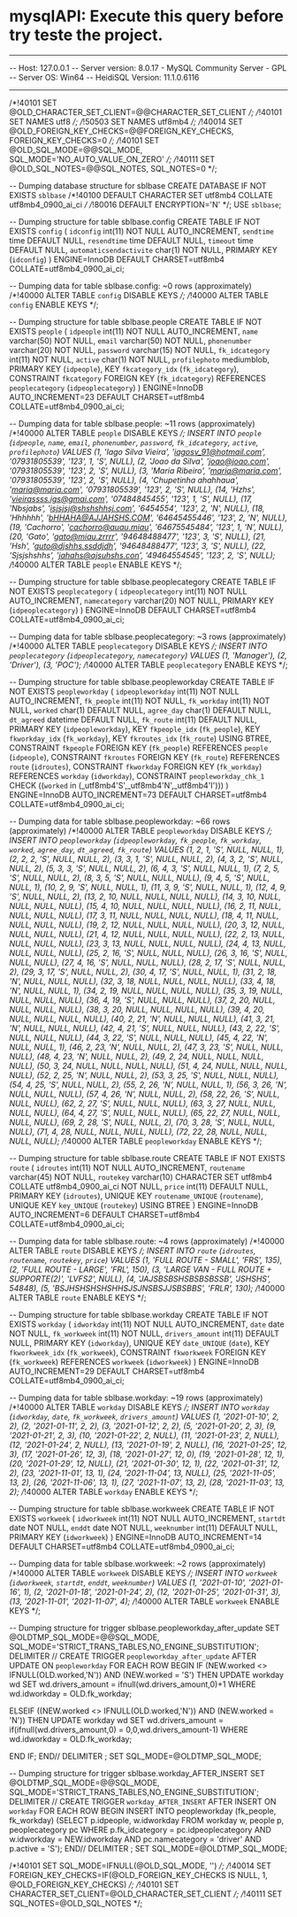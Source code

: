 # mysqlAPI: Execute this query before try teste the project.

-- --------------------------------------------------------
-- Host:                         127.0.0.1
-- Server version:               8.0.17 - MySQL Community Server - GPL
-- Server OS:                    Win64
-- HeidiSQL Version:             11.1.0.6116
-- --------------------------------------------------------

/*!40101 SET @OLD_CHARACTER_SET_CLIENT=@@CHARACTER_SET_CLIENT */;
/*!40101 SET NAMES utf8 */;
/*!50503 SET NAMES utf8mb4 */;
/*!40014 SET @OLD_FOREIGN_KEY_CHECKS=@@FOREIGN_KEY_CHECKS, FOREIGN_KEY_CHECKS=0 */;
/*!40101 SET @OLD_SQL_MODE=@@SQL_MODE, SQL_MODE='NO_AUTO_VALUE_ON_ZERO' */;
/*!40111 SET @OLD_SQL_NOTES=@@SQL_NOTES, SQL_NOTES=0 */;


-- Dumping database structure for sblbase
CREATE DATABASE IF NOT EXISTS `sblbase` /*!40100 DEFAULT CHARACTER SET utf8mb4 COLLATE utf8mb4_0900_ai_ci */ /*!80016 DEFAULT ENCRYPTION='N' */;
USE `sblbase`;

-- Dumping structure for table sblbase.config
CREATE TABLE IF NOT EXISTS `config` (
  `idconfig` int(11) NOT NULL AUTO_INCREMENT,
  `sendtime` time DEFAULT NULL,
  `resendtime` time DEFAULT NULL,
  `timeout` time DEFAULT NULL,
  `automaticsendactivite` char(1) NOT NULL,
  PRIMARY KEY (`idconfig`)
) ENGINE=InnoDB DEFAULT CHARSET=utf8mb4 COLLATE=utf8mb4_0900_ai_ci;

-- Dumping data for table sblbase.config: ~0 rows (approximately)
/*!40000 ALTER TABLE `config` DISABLE KEYS */;
/*!40000 ALTER TABLE `config` ENABLE KEYS */;

-- Dumping structure for table sblbase.people
CREATE TABLE IF NOT EXISTS `people` (
  `idpeople` int(11) NOT NULL AUTO_INCREMENT,
  `name` varchar(50) NOT NULL,
  `email` varchar(50) NOT NULL,
  `phonenumber` varchar(20) NOT NULL,
  `password` varchar(15) NOT NULL,
  `fk_idcategory` int(11) NOT NULL,
  `active` char(1) NOT NULL,
  `profilephoto` mediumblob,
  PRIMARY KEY (`idpeople`),
  KEY `fkcategory_idx` (`fk_idcategory`),
  CONSTRAINT `fkcategory` FOREIGN KEY (`fk_idcategory`) REFERENCES `peoplecategory` (`idpeoplecategory`)
) ENGINE=InnoDB AUTO_INCREMENT=23 DEFAULT CHARSET=utf8mb4 COLLATE=utf8mb4_0900_ai_ci;

-- Dumping data for table sblbase.people: ~11 rows (approximately)
/*!40000 ALTER TABLE `people` DISABLE KEYS */;
INSERT INTO `people` (`idpeople`, `name`, `email`, `phonenumber`, `password`, `fk_idcategory`, `active`, `profilephoto`) VALUES
	(1, 'Iago Silva Vieira', 'iagosv_91@hotmail.com', '07931805539', '123', 1, 'S', NULL),
	(2, 'Joao da Silva', 'joao@joao.com', '07931805539', '123', 2, 'S', NULL),
	(3, 'Maria Ribeiro', 'maria@maria.com', '07931805539', '123', 2, 'S', NULL),
	(4, 'Chupetinha ahahhaua', 'maria@maria.com', '07931805539', '123', 2, 'S', NULL),
	(14, 'Hzhs', 'vieirassss.igs@gmai.com', '07484845455', '123', 1, 'S', NULL),
	(17, 'Nbsjabs', 'isjsjsj@shshshhsj.com', '6454554', '123', 2, 'N', NULL),
	(18, 'Hhhhhh', 'bHHAHA@AJJAHSHS.COM', '64645455446', '123', 2, 'N', NULL),
	(19, 'Cachorro', 'cachorro@auau.miau', '64675545484', '123', 1, 'N', NULL),
	(20, 'Gato', 'gato@miau.zrrrr', '94648488477', '123', 3, 'S', NULL),
	(21, 'Hsh', 'guto@djshhs.ssddjdh', '94648488477', '123', 3, 'S', NULL),
	(22, 'Sjsjshshhs', 'jahahs@ajsuhshs.con', '49464554545', '123', 2, 'S', NULL);
/*!40000 ALTER TABLE `people` ENABLE KEYS */;

-- Dumping structure for table sblbase.peoplecategory
CREATE TABLE IF NOT EXISTS `peoplecategory` (
  `idpeoplecategory` int(11) NOT NULL AUTO_INCREMENT,
  `namecategory` varchar(20) NOT NULL,
  PRIMARY KEY (`idpeoplecategory`)
) ENGINE=InnoDB DEFAULT CHARSET=utf8mb4 COLLATE=utf8mb4_0900_ai_ci;

-- Dumping data for table sblbase.peoplecategory: ~3 rows (approximately)
/*!40000 ALTER TABLE `peoplecategory` DISABLE KEYS */;
INSERT INTO `peoplecategory` (`idpeoplecategory`, `namecategory`) VALUES
	(1, 'Manager'),
	(2, 'Driver'),
	(3, 'POC');
/*!40000 ALTER TABLE `peoplecategory` ENABLE KEYS */;

-- Dumping structure for table sblbase.peopleworkday
CREATE TABLE IF NOT EXISTS `peopleworkday` (
  `idpeopleworkday` int(11) NOT NULL AUTO_INCREMENT,
  `fk_people` int(11) NOT NULL,
  `fk_workday` int(11) NOT NULL,
  `worked` char(1) DEFAULT NULL,
  `agree_day` char(1) DEFAULT NULL,
  `dt_agreed` datetime DEFAULT NULL,
  `fk_route` int(11) DEFAULT NULL,
  PRIMARY KEY (`idpeopleworkday`),
  KEY `fkpeople_idx` (`fk_people`),
  KEY `fkworkday_idx` (`fk_workday`),
  KEY `fkroutes_idx` (`fk_route`) USING BTREE,
  CONSTRAINT `fkpeople` FOREIGN KEY (`fk_people`) REFERENCES `people` (`idpeople`),
  CONSTRAINT `fkroutes` FOREIGN KEY (`fk_route`) REFERENCES `route` (`idroutes`),
  CONSTRAINT `fkworkday` FOREIGN KEY (`fk_workday`) REFERENCES `workday` (`idworkday`),
  CONSTRAINT `peopleworkday_chk_1` CHECK ((`worked` in (_utf8mb4'S',_utf8mb4'N',_utf8mb4'I')))
) ENGINE=InnoDB AUTO_INCREMENT=73 DEFAULT CHARSET=utf8mb4 COLLATE=utf8mb4_0900_ai_ci;

-- Dumping data for table sblbase.peopleworkday: ~66 rows (approximately)
/*!40000 ALTER TABLE `peopleworkday` DISABLE KEYS */;
INSERT INTO `peopleworkday` (`idpeopleworkday`, `fk_people`, `fk_workday`, `worked`, `agree_day`, `dt_agreed`, `fk_route`) VALUES
	(1, 2, 1, 'S', NULL, NULL, 1),
	(2, 2, 2, 'S', NULL, NULL, 2),
	(3, 3, 1, 'S', NULL, NULL, 2),
	(4, 3, 2, 'S', NULL, NULL, 2),
	(5, 3, 3, 'S', NULL, NULL, 2),
	(6, 4, 3, 'S', NULL, NULL, 1),
	(7, 2, 5, 'S', NULL, NULL, 2),
	(8, 3, 5, 'S', NULL, NULL, NULL),
	(9, 4, 5, 'S', NULL, NULL, 1),
	(10, 2, 9, 'S', NULL, NULL, 1),
	(11, 3, 9, 'S', NULL, NULL, 1),
	(12, 4, 9, 'S', NULL, NULL, 2),
	(13, 2, 10, NULL, NULL, NULL, NULL),
	(14, 3, 10, NULL, NULL, NULL, NULL),
	(15, 4, 10, NULL, NULL, NULL, NULL),
	(16, 2, 11, NULL, NULL, NULL, NULL),
	(17, 3, 11, NULL, NULL, NULL, NULL),
	(18, 4, 11, NULL, NULL, NULL, NULL),
	(19, 2, 12, NULL, NULL, NULL, NULL),
	(20, 3, 12, NULL, NULL, NULL, NULL),
	(21, 4, 12, NULL, NULL, NULL, NULL),
	(22, 2, 13, NULL, NULL, NULL, NULL),
	(23, 3, 13, NULL, NULL, NULL, NULL),
	(24, 4, 13, NULL, NULL, NULL, NULL),
	(25, 2, 16, 'S', NULL, NULL, NULL),
	(26, 3, 16, 'S', NULL, NULL, NULL),
	(27, 4, 16, 'S', NULL, NULL, NULL),
	(28, 2, 17, 'S', NULL, NULL, 2),
	(29, 3, 17, 'S', NULL, NULL, 2),
	(30, 4, 17, 'S', NULL, NULL, 1),
	(31, 2, 18, 'N', NULL, NULL, NULL),
	(32, 3, 18, NULL, NULL, NULL, NULL),
	(33, 4, 18, 'N', NULL, NULL, 1),
	(34, 2, 19, NULL, NULL, NULL, NULL),
	(35, 3, 19, NULL, NULL, NULL, NULL),
	(36, 4, 19, 'S', NULL, NULL, NULL),
	(37, 2, 20, NULL, NULL, NULL, NULL),
	(38, 3, 20, NULL, NULL, NULL, NULL),
	(39, 4, 20, NULL, NULL, NULL, NULL),
	(40, 2, 21, 'N', NULL, NULL, NULL),
	(41, 3, 21, 'N', NULL, NULL, NULL),
	(42, 4, 21, 'S', NULL, NULL, NULL),
	(43, 2, 22, 'S', NULL, NULL, NULL),
	(44, 3, 22, 'S', NULL, NULL, NULL),
	(45, 4, 22, 'N', NULL, NULL, 1),
	(46, 2, 23, 'N', NULL, NULL, 2),
	(47, 3, 23, 'S', NULL, NULL, NULL),
	(48, 4, 23, 'N', NULL, NULL, 2),
	(49, 2, 24, NULL, NULL, NULL, NULL),
	(50, 3, 24, NULL, NULL, NULL, NULL),
	(51, 4, 24, NULL, NULL, NULL, NULL),
	(52, 2, 25, 'N', NULL, NULL, 2),
	(53, 3, 25, 'S', NULL, NULL, NULL),
	(54, 4, 25, 'S', NULL, NULL, 2),
	(55, 2, 26, 'N', NULL, NULL, 1),
	(56, 3, 26, 'N', NULL, NULL, NULL),
	(57, 4, 26, 'N', NULL, NULL, 2),
	(58, 22, 26, 'S', NULL, NULL, NULL),
	(62, 2, 27, 'S', NULL, NULL, NULL),
	(63, 3, 27, NULL, NULL, NULL, NULL),
	(64, 4, 27, 'S', NULL, NULL, NULL),
	(65, 22, 27, NULL, NULL, NULL, NULL),
	(69, 2, 28, 'S', NULL, NULL, 2),
	(70, 3, 28, 'S', NULL, NULL, NULL),
	(71, 4, 28, NULL, NULL, NULL, NULL),
	(72, 22, 28, NULL, NULL, NULL, NULL);
/*!40000 ALTER TABLE `peopleworkday` ENABLE KEYS */;

-- Dumping structure for table sblbase.route
CREATE TABLE IF NOT EXISTS `route` (
  `idroutes` int(11) NOT NULL AUTO_INCREMENT,
  `routename` varchar(45) NOT NULL,
  `routekey` varchar(10) CHARACTER SET utf8mb4 COLLATE utf8mb4_0900_ai_ci NOT NULL,
  `price` int(11) DEFAULT NULL,
  PRIMARY KEY (`idroutes`),
  UNIQUE KEY `routename_UNIQUE` (`routename`),
  UNIQUE KEY `key_UNIQUE` (`routekey`) USING BTREE
) ENGINE=InnoDB AUTO_INCREMENT=6 DEFAULT CHARSET=utf8mb4 COLLATE=utf8mb4_0900_ai_ci;

-- Dumping data for table sblbase.route: ~4 rows (approximately)
/*!40000 ALTER TABLE `route` DISABLE KEYS */;
INSERT INTO `route` (`idroutes`, `routename`, `routekey`, `price`) VALUES
	(1, 'FULL ROUTE - SMALL', 'FRS', 135),
	(2, 'FULL ROUTE - LARGE', 'FRL', 150),
	(3, 'LARGE VAN - FULL ROUTE + SUPPORTE(2)', 'LVFS2', NULL),
	(4, 'JAJSBSBSHSBSBSBSSB', 'JSHSHS', 54848),
	(5, 'BSJHSHSHSHSHHSJSJNSBSJJSBSBBS', 'FRLR', 130);
/*!40000 ALTER TABLE `route` ENABLE KEYS */;

-- Dumping structure for table sblbase.workday
CREATE TABLE IF NOT EXISTS `workday` (
  `idworkday` int(11) NOT NULL AUTO_INCREMENT,
  `date` date NOT NULL,
  `fk_workweek` int(11) NOT NULL,
  `drivers_amount` int(11) DEFAULT NULL,
  PRIMARY KEY (`idworkday`),
  UNIQUE KEY `date_UNIQUE` (`date`),
  KEY `fkworkweek_idx` (`fk_workweek`),
  CONSTRAINT `fkworkweek` FOREIGN KEY (`fk_workweek`) REFERENCES `workweek` (`idworkweek`)
) ENGINE=InnoDB AUTO_INCREMENT=29 DEFAULT CHARSET=utf8mb4 COLLATE=utf8mb4_0900_ai_ci;

-- Dumping data for table sblbase.workday: ~19 rows (approximately)
/*!40000 ALTER TABLE `workday` DISABLE KEYS */;
INSERT INTO `workday` (`idworkday`, `date`, `fk_workweek`, `drivers_amount`) VALUES
	(1, '2021-01-10', 2, 2),
	(2, '2021-01-11', 2, 2),
	(3, '2021-01-12', 2, 2),
	(5, '2021-01-20', 2, 3),
	(9, '2021-01-21', 2, 3),
	(10, '2021-01-22', 2, NULL),
	(11, '2021-01-23', 2, NULL),
	(12, '2021-01-24', 2, NULL),
	(13, '2021-01-19', 2, NULL),
	(16, '2021-01-25', 12, 3),
	(17, '2021-01-26', 12, 3),
	(18, '2021-01-27', 12, 0),
	(19, '2021-01-28', 12, 1),
	(20, '2021-01-29', 12, NULL),
	(21, '2021-01-30', 12, 1),
	(22, '2021-01-31', 12, 2),
	(23, '2021-11-01', 13, 1),
	(24, '2021-11-04', 13, NULL),
	(25, '2021-11-05', 13, 2),
	(26, '2021-11-06', 13, 1),
	(27, '2021-11-07', 13, 2),
	(28, '2021-11-03', 13, 2);
/*!40000 ALTER TABLE `workday` ENABLE KEYS */;

-- Dumping structure for table sblbase.workweek
CREATE TABLE IF NOT EXISTS `workweek` (
  `idworkweek` int(11) NOT NULL AUTO_INCREMENT,
  `startdt` date NOT NULL,
  `enddt` date NOT NULL,
  `weeknumber` int(11) DEFAULT NULL,
  PRIMARY KEY (`idworkweek`)
) ENGINE=InnoDB AUTO_INCREMENT=14 DEFAULT CHARSET=utf8mb4 COLLATE=utf8mb4_0900_ai_ci;

-- Dumping data for table sblbase.workweek: ~2 rows (approximately)
/*!40000 ALTER TABLE `workweek` DISABLE KEYS */;
INSERT INTO `workweek` (`idworkweek`, `startdt`, `enddt`, `weeknumber`) VALUES
	(1, '2021-01-10', '2021-01-16', 1),
	(2, '2021-01-18', '2021-01-24', 2),
	(12, '2021-01-25', '2021-01-31', 3),
	(13, '2021-11-01', '2021-11-07', 4);
/*!40000 ALTER TABLE `workweek` ENABLE KEYS */;

-- Dumping structure for trigger sblbase.peopleworkday_after_update
SET @OLDTMP_SQL_MODE=@@SQL_MODE, SQL_MODE='STRICT_TRANS_TABLES,NO_ENGINE_SUBSTITUTION';
DELIMITER //
CREATE TRIGGER `peopleworkday_after_update` AFTER UPDATE ON `peopleworkday` FOR EACH ROW BEGIN
IF (NEW.worked <> IFNULL(OLD.worked,'N')) AND (NEW.worked = 'S') THEN
	UPDATE workday wd
	SET wd.drivers_amount = ifnull(wd.drivers_amount,0)+1
	WHERE wd.idworkday = OLD.fk_workday;
	
ELSEIF ((NEW.worked <> IFNULL(OLD.worked,'N')) AND (NEW.worked = 'N')) THEN
	UPDATE workday wd
	SET wd.drivers_amount = if(ifnull(wd.drivers_amount,0) = 0,0,wd.drivers_amount-1)
	WHERE wd.idworkday = OLD.fk_workday;
    
END IF;
END//
DELIMITER ;
SET SQL_MODE=@OLDTMP_SQL_MODE;

-- Dumping structure for trigger sblbase.workday_AFTER_INSERT
SET @OLDTMP_SQL_MODE=@@SQL_MODE, SQL_MODE='STRICT_TRANS_TABLES,NO_ENGINE_SUBSTITUTION';
DELIMITER //
CREATE TRIGGER `workday_AFTER_INSERT` AFTER INSERT ON `workday` FOR EACH ROW BEGIN
INSERT INTO peopleworkday (fk_people, fk_workday)
	(SELECT p.idpeople, w.idworkday FROM workday w, people p, peoplecategory pc
	WHERE p.fk_idcategory = pc.idpeoplecategory 
	AND w.idworkday = NEW.idworkday
	AND pc.namecategory = 'driver'
	AND p.active = 'S');
END//
DELIMITER ;
SET SQL_MODE=@OLDTMP_SQL_MODE;

/*!40101 SET SQL_MODE=IFNULL(@OLD_SQL_MODE, '') */;
/*!40014 SET FOREIGN_KEY_CHECKS=IF(@OLD_FOREIGN_KEY_CHECKS IS NULL, 1, @OLD_FOREIGN_KEY_CHECKS) */;
/*!40101 SET CHARACTER_SET_CLIENT=@OLD_CHARACTER_SET_CLIENT */;
/*!40111 SET SQL_NOTES=@OLD_SQL_NOTES */;
